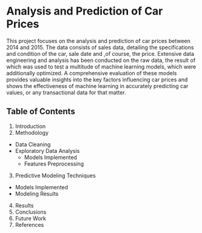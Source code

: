 # Analysis and Prediction of Car Prices

This project focuses on the analysis and prediction of car prices between 2014 and 2015. The data consists of sales data, detailing the specifications and condition of the car, sale date and ,of course, the price. Extensive data engineering and analysis has been conducted on the raw data, the result of which was used to test a multitude of machine learning models, which were additionally optimized. A comprehensive evaluation of these models provides valuable insights into the key factors influencing car prices and shows the effectiveness of machine learning in accurately predicting car values, or any transactional data for that matter.

## Table of Contents
1. Introduction
2. Methodology
- Data Cleaning
- Exploratory Data Analysis
  -  Models Implemented
  - Features Preprocessing
3. Predictive Modeling Techniques
- Models Implemented
- Modeling Results
4. Results
5. Conclusions
6. Future Work
7. References
